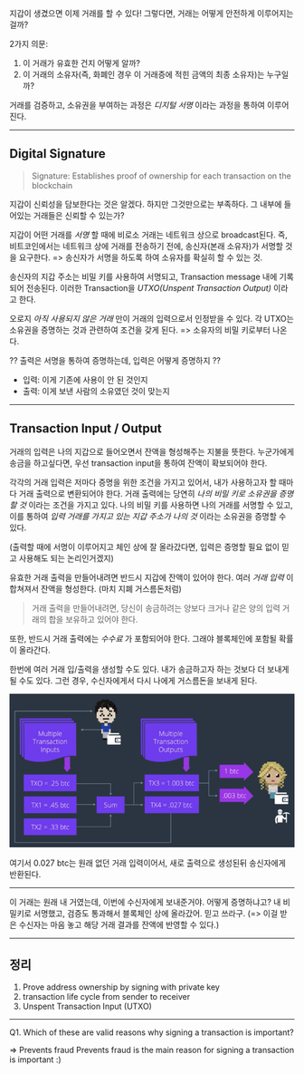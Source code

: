지갑이 생겼으면 이제 거래를 할 수 있다!
그렇다면, 거래는 어떻게 안전하게 이루어지는 걸까?

2가지 의문:
1. 이 거래가 유효한 건지 어떻게 알까?
2. 이 거래의 소유자(즉, 화폐인 경우 이 거래증에 적힌 금액의 최종 소유자)는 누구일까?

거래를 검증하고, 소유권을 부여하는 과정은 *디지털 서명* 이라는 과정을 통하여 이루어진다.

----

## Digital Signature

> Signature: Establishes proof of ownership for each transaction on the blockchain

지갑이 신뢰성을 담보한다는 것은 알겠다. 하지만 그것만으로는 부족하다.
그 내부에 들어있는 거래들은 신뢰할 수 있는가?

지갑이 어떤 거래를 *서명* 할 때에 비로소 거래는 네트워크 상으로 broadcast된다.
즉, 비트코인에서는 네트워크 상에 거래를 전송하기 전에, 송신자(본래 소유자)가 서명할 것을 요구한다.
=> 송신자가 서명을 하도록 하여 소유자를 확실히 할 수 있는 것.

송신자의 지갑 주소는 비밀 키를 사용하여 서명되고, Transaction message 내에 기록되어 전송된다.
이러한 Transaction을 *UTXO(Unspent Transaction Output)* 이라고 한다.

오로지 *아직 사용되지 않은 거래* 만이 거래의 입력으로서 인정받을 수 있다.
각 UTXO는 소유권을 증명하는 것과 관련하여 조건을 갖게 된다. => 소유자의 비밀 키로부터 나온다.

?? 출력은 서명을 통하여 증명하는데, 입력은 어떻게 증명하지 ??
  - 입력: 이게 기존에 사용이 안 된 것인지
  - 출력: 이게 보낸 사람의 소유였던 것이 맞는지

----

## Transaction Input / Output

거래의 입력은 나의 지갑으로 들어오면서 잔액을 형성해주는 지불을 뜻한다.
누군가에게 송금을 하고싶다면, 우선 transaction input을 통하여 잔액이 확보되어야 한다.

각각의 거래 입력은 저마다 증명을 위한 조건을 가지고 있어서, 내가 사용하고자 할 때마다 거래 출력으로 변환되어야 한다.
거래 출력에는 당연히 *나의 비밀 키로 소유권을 증명할 것* 이라는 조건을 가지고 있다.
나의 비밀 키를 사용하면 나의 거래를 서명할 수 있고, 이를 통하여 *입력 거래를 가지고 있는 지갑 주소가 나의 것* 이라는 소유권을 증명할 수 있다.

(출력할 때에 서명이 이루어지고 체인 상에 잘 올라갔다면, 입력은 증명할 필요 없이 믿고 사용해도 되는 논리인거겠지)

유효한 거래 출력을 만들어내려면 반드시 지갑에 잔액이 있어야 한다.
여러 *거래 입력* 이 합쳐져서 잔액을 형성한다. (마치 지폐 거스름돈처럼)

> 거래 출력을 만들어내려면, 당신이 송금하려는 양보다 크거나 같은 양의 입력 거래의 합을 보유하고 있어야 한다.

또한, 반드시 거래 출력에는 *수수료* 가 포함되어야 한다. 그래야 블록체인에 포함될 확률이 올라간다.

한번에 여러 거래 입/출력을 생성할 수도 있다.
내가 송금하고자 하는 것보다 더 보내게될 수도 있다. 그런 경우, 수신자에게서 다시 나에게 거스름돈을 보내게 된다.

![transaction](transaction.png)

여기서 0.027 btc는 원래 없던 거래 입력이어서, 새로 출력으로 생성된뒤 송신자에게 반환된다.


----

이 거래는 원래 내 거였는데, 이번에 수신자에게 보내준거야.
어떻게 증명하냐고? 내 비밀키로 서명했고, 검증도 통과해서 블록체인 상에 올라갔어. 믿고 쓰라구.
(=> 이걸 받은 수신자는 마음 놓고 해당 거래 결과를 잔액에 반영할 수 있다.)

----

## 정리

1. Prove address ownership by signing with private key
2. transaction life cycle from sender to receiver
3. Unspent Transaction Input (UTXO)

----

Q1. Which of these are valid reasons why signing a transaction is important?

=> Prevents fraud
Prevents fraud is the main reason for signing a transaction is important :)
